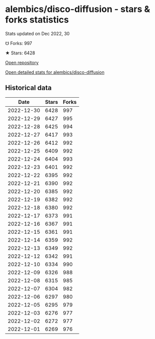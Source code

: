 # alembics/disco-diffusion - stars & forks statistics

Stats updated on Dec 2022, 30

☋ Forks: 997

★ Stars: 6428

[Open repository](https://github.com/alembics/disco-diffusion)

[Open detailed stats for alembics/disco-diffusion](https://reviewgithub.com/rep/alembics/disco-diffusion)

## Historical data
| Date | Stars | Forks |
|------|-------|-------|
| 2022-12-30 | 6428 | 997 | 
| 2022-12-29 | 6427 | 995 | 
| 2022-12-28 | 6425 | 994 | 
| 2022-12-27 | 6417 | 993 | 
| 2022-12-26 | 6412 | 992 | 
| 2022-12-25 | 6409 | 992 | 
| 2022-12-24 | 6404 | 993 | 
| 2022-12-23 | 6401 | 992 | 
| 2022-12-22 | 6395 | 992 | 
| 2022-12-21 | 6390 | 992 | 
| 2022-12-20 | 6385 | 992 | 
| 2022-12-19 | 6382 | 992 | 
| 2022-12-18 | 6380 | 992 | 
| 2022-12-17 | 6373 | 991 | 
| 2022-12-16 | 6367 | 991 | 
| 2022-12-15 | 6361 | 991 | 
| 2022-12-14 | 6359 | 992 | 
| 2022-12-13 | 6349 | 992 | 
| 2022-12-12 | 6342 | 991 | 
| 2022-12-10 | 6334 | 990 | 
| 2022-12-09 | 6326 | 988 | 
| 2022-12-08 | 6315 | 985 | 
| 2022-12-07 | 6304 | 982 | 
| 2022-12-06 | 6297 | 980 | 
| 2022-12-05 | 6295 | 979 | 
| 2022-12-03 | 6276 | 977 | 
| 2022-12-02 | 6272 | 977 | 
| 2022-12-01 | 6269 | 976 | 

